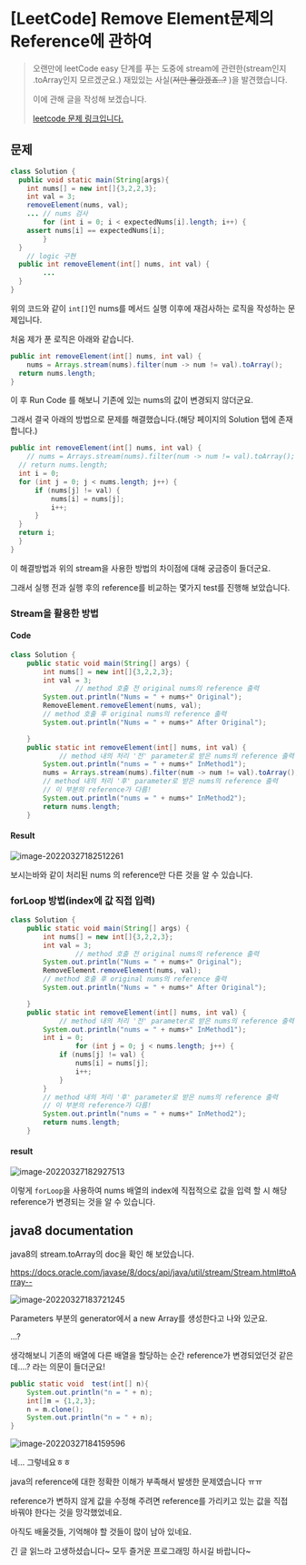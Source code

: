 # [LeetCode] Remove Element문제의 Reference에 관하여

> 오랜만에 leetCode easy 단계를 푸는 도중에 stream에 관련한(stream인지 .toArray인지 모르겠군요.) 재밌있는 사실(~~저만 몰랐겠죠..?~~ )을 발견했습니다.
>
> 이에 관해 글을 작성해 보겠습니다. 
>
> [leetcode 문제 링크입니다.](https://leetcode.com/problems/remove-element/solution/)



## 문제

```java
class Solution {
  public void static main(String[args){
    int nums[] = new int[]{3,2,2,3};
    int val = 3;
    removeElement(nums, val);
    ... // nums 검사
		for (int i = 0; i < expectedNums[i].length; i++) {
    assert nums[i] == expectedNums[i];
		}
  }
	// logic 구현
  public int removeElement(int[] nums, int val) {
		...
  }
}
```

위의 코드와 같이 `int[]`인 nums를 메서드 실행 이후에 재검사하는 로직을 작성하는 문제입니다.

처움 제가 푼 로직은 아래와 같습니다.

```java
public int removeElement(int[] nums, int val) {
	nums = Arrays.stream(nums).filter(num -> num != val).toArray();
  return nums.length;
}

```

이 후 Run Code 를 해보니 기존에 있는 nums의 값이 변경되지 않더군요.

그래서 결국 아래의 방법으로 문제를 해결했습니다.(해당 페이지의 Solution 탭에 존재합니다.)

```java
public int removeElement(int[] nums, int val) {
	// nums = Arrays.stream(nums).filter(num -> num != val).toArray();
  // return nums.length;
  int i = 0;
  for (int j = 0; j < nums.length; j++) {
      if (nums[j] != val) {
          nums[i] = nums[j];
          i++;
      }
  }
  return i;
  }
}
```

이 해결방법과 위의 stream을 사용한 방법의 차이점에 대해 궁금증이 들더군요.

그래서 실행 전과 실행 후의 reference를 비교하는 몇가지 test를 진행해 보았습니다.

### Stream을 활용한 방법

#### Code

```java
class Solution {
    public static void main(String[] args) {
        int nums[] = new int[]{3,2,2,3};
        int val = 3;
				// method 호출 전 original nums의 reference 출력
        System.out.println("Nums = " + nums+" Original");
        RemoveElement.removeElement(nums, val);
      	// method 호출 후 original nums의 reference 출력
        System.out.println("Nums = " + nums+" After Original");

    }
    public static int removeElement(int[] nums, int val) {
 		    // method 내의 처리 '전' parameter로 받은 nums의 reference 출력
        System.out.println("nums = " + nums+" InMethod1");
        nums = Arrays.stream(nums).filter(num -> num != val).toArray(); 		    
      	// method 내의 처리 '후' parameter로 받은 nums의 reference 출력
      	// 이 부분의 reference가 다름!
        System.out.println("nums = " + nums+" InMethod2");
        return nums.length;
    }
```

#### Result

![image-20220327182512261](/Users/eisen/Documents/Github/TIL/CS/Language/Compiler/java/Reference_Stream.assets/image-20220327182512261.png)

보시는바와 같이 처리된 nums 의 reference만 다른 것을 알 수 있습니다.



###  forLoop 방법(index에 값 직접 입력)

```java
class Solution {
    public static void main(String[] args) {
        int nums[] = new int[]{3,2,2,3};
        int val = 3;
				// method 호출 전 original nums의 reference 출력
        System.out.println("Nums = " + nums+" Original");
        RemoveElement.removeElement(nums, val);
      	// method 호출 후 original nums의 reference 출력
        System.out.println("Nums = " + nums+" After Original");

    }
    public static int removeElement(int[] nums, int val) {
 		    // method 내의 처리 '전' parameter로 받은 nums의 reference 출력
        System.out.println("nums = " + nums+" InMethod1");
        int i = 0;
				for (int j = 0; j < nums.length; j++) {
            if (nums[j] != val) {
                nums[i] = nums[j];
                i++;
            }
        }
      	// method 내의 처리 '후' parameter로 받은 nums의 reference 출력
      	// 이 부분의 reference가 다름!
        System.out.println("nums = " + nums+" InMethod2");
        return nums.length;
    }
```



#### result

![image-20220327182927513](/Users/eisen/Documents/Github/TIL/CS/Language/Compiler/java/Reference_Stream.assets/image-20220327182927513.png)

이렇게 `forLoop`을 사용하여 nums 배열의 index에 직접적으로 값을 입력 할 시 해당 reference가 변경되는 것을 알 수 있습니다.



## java8 documentation

java8의 stream.toArray의 doc을 확인 해 보았습니다.

https://docs.oracle.com/javase/8/docs/api/java/util/stream/Stream.html#toArray--

![image-20220327183721245](/Users/eisen/Documents/Github/TIL/CS/Language/Compiler/java/Reference_Stream.assets/image-20220327183721245.png)

Parameters 부분의 generator에서 a new Array를 생성한다고 나와 있군요.

...?

생각해보니 기존의 배열에 다른 배열을 할당하는 순간 reference가 변경되었던것 같은데....? 라는 의문이 들더군요!

```java
public static void  test(int[] n){
    System.out.println("n = " + n);
    int[]m = {1,2,3};
    n = m.clone();
    System.out.println("n = " + n);
}
```



![image-20220327184159596](/Users/eisen/Documents/Github/TIL/CS/Language/Compiler/java/Reference_Stream.assets/image-20220327184159596.png)

네... 그렇네요ㅎㅎ

java의 reference에 대한 정확한 이해가 부족해서 발생한 문제였습니다 ㅠㅠ

reference가 변하지 않게 값을 수정해 주려면 reference를 가리키고 있는 값을 직접 바꿔야 한다는 것을 망각했었네요.

아직도 배울것들, 기억해야 할 것들이 많이 남아 있네요. 

긴 글 읽느라 고생하셨습니다~ 모두 즐거운 프로그래밍 하시길 바랍니다~